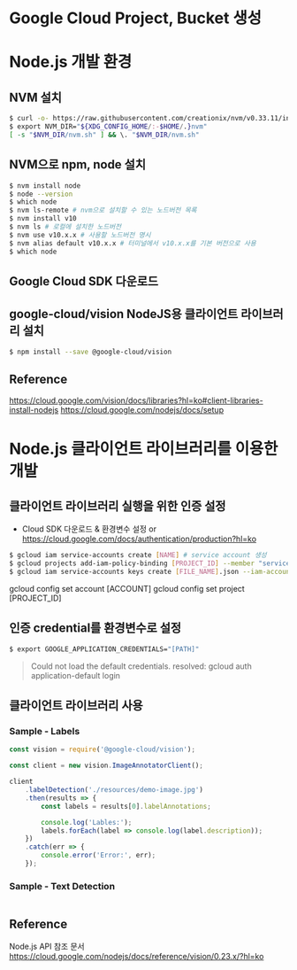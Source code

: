 # Google Cloud Project, Bucket 생성

# Node.js 개발 환경
## NVM 설치 
```bash
$ curl -o- https://raw.githubusercontent.com/creationix/nvm/v0.33.11/install.sh | bash
$ export NVM_DIR="${XDG_CONFIG_HOME/:-$HOME/.}nvm"
[ -s "$NVM_DIR/nvm.sh" ] && \. "$NVM_DIR/nvm.sh"
```
## NVM으로 npm, node 설치
```bash
$ nvm install node
$ node --version
$ which node
$ nvm ls-remote # nvm으로 설치할 수 있는 노드버전 목록
$ nvm install v10
$ nvm ls # 로컬에 설치한 노드버전
$ nvm use v10.x.x # 사용할 노드버전 명시
$ nvm alias default v10.x.x # 터미널에서 v10.x.x를 기본 버전으로 사용
$ which node
```

## Google Cloud SDK 다운로드 

## google-cloud/vision NodeJS용 클라이언트 라이브러리 설치 
```bash
$ npm install --save @google-cloud/vision
```

## Reference
https://cloud.google.com/vision/docs/libraries?hl=ko#client-libraries-install-nodejs
https://cloud.google.com/nodejs/docs/setup


# Node.js 클라이언트 라이브러리를 이용한 개발

## 클라이언트 라이브러리 실행을 위한 인증 설정
- Cloud SDK 다운로드 & 환경변수 설정 or https://cloud.google.com/docs/authentication/production?hl=ko
```bash
$ gcloud iam service-accounts create [NAME] # service account 생성 
$ gcloud projects add-iam-policy-binding [PROJECT_ID] --member "serviceAccount:[NAME]@[PROJECT_ID].iam.gserviceaccount.com" --role "roles/owner" # service account에 project 접근 권한 부여
$ gcloud iam service-accounts keys create [FILE_NAME].json --iam-account [NAME]@[PROJECT_ID].iam.gserviceaccount.com # key file 생성
```

gcloud config set account [ACCOUNT]
gcloud config set project [PROJECT_ID]


## 인증 credential를 환경변수로 설정 
```bash
$ export GOOGLE_APPLICATION_CREDENTIALS="[PATH]"
```

> Could not load the default credentials.
> resolved: gcloud auth application-default login

## 클라이언트 라이브러리 사용

### Sample - Labels
```js
const vision = require('@google-cloud/vision');

const client = new vision.ImageAnnotatorClient();

client
    .labelDetection('./resources/demo-image.jpg')
    .then(results => {
        const labels = results[0].labelAnnotations;

        console.log('Lables:');
        labels.forEach(label => console.log(label.description));
    })
    .catch(err => {
        console.error('Error:', err);
    });
```
### Sample - Text Detection
```js

```
## Reference
Node.js API 참조 문서
https://cloud.google.com/nodejs/docs/reference/vision/0.23.x/?hl=ko